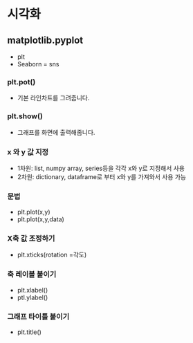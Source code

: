 
# 시각화

## matplotlib.pyplot
- plt
- Seaborn = sns

### plt.pot()
- 기본 라인차트를 그려줍니다.
### plt.show()
- 그래프를 화면에 출력해줍니다.

### x 와 y 값 지정
- 1차원: list, numpy array, series등을 각각 x와 y로 지정해서 사용
- 2차원: dictionary, dataframe로 부터 x와 y를 가져와서 사용 가능

### 문법
- plt.plot(x,y)
- plt.plot(x,y,data)

### X축 값 조정하기
- plt.xticks(rotation =각도)
### 축 레이블 붙이기
- plt.xlabel()
- ptl.ylabel()

### 그래프 타이틀 붙이기
- plt.title()

